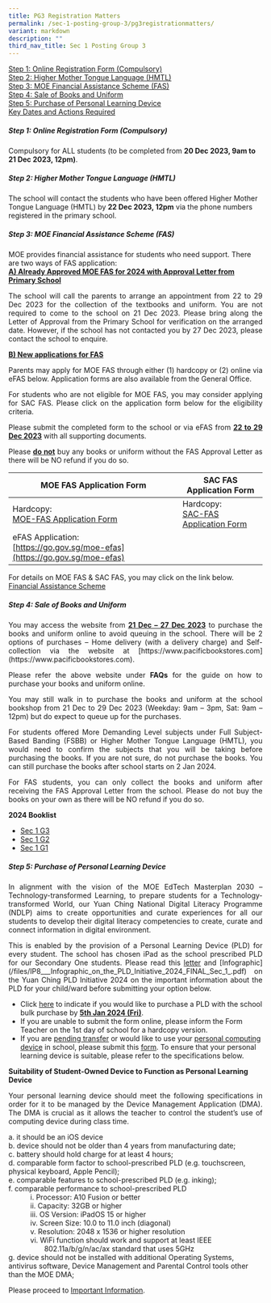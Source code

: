 ```yaml
---
title: PG3 Registration Matters
permalink: /sec-1-posting-group-3/pg3registrationmatters/
variant: markdown
description: ""
third_nav_title: Sec 1 Posting Group 3
---
```

<u>Step 1: Online Registration Form (Compulsory)</u><br>
<u>Step 2: Higher Mother Tongue Language (HMTL)</u><br>
<u>Step 3: MOE Financial Assistance Scheme (FAS)</u><br>
<u>Step 4: Sale of Books and Uniform</u><br>
<u>Step 5: Purchase of Personal Learning Device</u><br>
<u>[Key Dates and Actions Required](2024-intake-sec-1-registration/sec-1-posting-group-3/keydatesandactionsrequired/)</u><br>

##### <strong>Step 1: Online Registration Form (Compulsory)</strong><br>
Compulsory for ALL students (to be completed from <strong>20 Dec 2023, 9am to 21 Dec 2023, 12pm)</strong>.<br>


##### <strong>Step 2: Higher Mother Tongue Language (HMTL)</strong><br>
The school will contact the students who have been offered Higher Mother Tongue Language (HMTL) by <strong>22 Dec 2023, 12pm</strong> via the phone numbers registered in the primary school. <br>

##### <strong>Step 3: MOE Financial Assistance Scheme (FAS)</strong><br>
MOE provides financial assistance for students who need support.
There are two ways of FAS application: <br>
<strong><u>A)  Already Approved MOE FAS for 2024 with Approval Letter from Primary School</u></strong><br>

<p style="text-align: justify;">The school will call the parents to arrange an appointment from 22 to 29 Dec 2023 for the collection of the textbooks and uniform. You are not required to come to the school on 21 Dec 2023. Please bring along the Letter of Approval from the Primary School for verification on the arranged date. However, if the school has not contacted you by 27 Dec 2023, please contact the school to enquire. </p>

<strong><u>B) New applications for FAS</u></strong><br>

<p style="text-align: justify;">Parents may apply for MOE FAS through either (1) hardcopy or (2) online via eFAS below. Application forms are also available from the General Office. </p><p>
</p><p style="text-align: justify;">For students who are not eligible for MOE FAS, you may consider applying for SAC FAS. Please click on the application form below for the eligibility criteria. </p>
<p style="text-align: justify;">Please submit the completed form to the school or via eFAS from <strong><u>22 to 29 Dec 2023</u></strong> with all supporting documents.</p>
<p style="text-align: justify;">Please <strong><u>do not</u></strong> buy any books or uniform without the FAS Approval Letter as there will be NO refund if you do so.</p>

| MOE FAS Application Form| SAC FAS Application Form | 
| -------- | -------- | 
| Hardcopy:<br> [MOE-FAS Application Form](/files/moe_fas_application_form(updated%20oct%202023).pdf)   | Hardcopy: <br> [SAC-FAS Application Form](/files/SAC_FAS_Application_Form.pdf)     | 
| eFAS Application:<br>  [https://go.gov.sg/moe-efas](https://go.gov.sg/moe-efas)  | 

For details on MOE FAS &amp; SAC FAS, you may click on the link below. 
[Financial Assistance Scheme](/others/financial-assistance-scheme-fas/)

##### <strong>Step 4: Sale of Books and Uniform</strong><br>

<p style="text-align: justify;">You may access the website from <strong><u>21 Dec – 27 Dec 2023</u></strong> to purchase the books and uniform online to avoid queuing in the school. There will be 2 options of purchases – Home delivery (with a delivery charge) and Self-collection via the website at [https://www.pacificbookstores.com](https://www.pacificbookstores.com).</p>
<p style="text-align: justify;">Please refer the above website under <strong>FAQs</strong>  for the guide on how to purchase your books and uniform online.</p>
<p style="text-align: justify;">You may still walk in to purchase the books and uniform at the school bookshop from 21 Dec to 29 Dec 2023 (Weekday: 9am – 3pm, Sat: 9am – 12pm) but do expect to queue up for the purchases.</p>
<p style="text-align: justify;">For students offered More Demanding Level subjects under Full Subject-Based Banding (FSBB) or Higher Mother Tongue Language (HMTL), you would need to confirm the subjects that you will be taking before purchasing the books. If you are not sure, do not purchase the books. You can still purchase the books after school starts on 2 Jan 2024. </p>
<p style="text-align: justify;">For FAS students, you can only collect the books and uniform after receiving the FAS Approval Letter from the school. Please do not buy the books on your own as there will be NO refund if you do so.</p>

<strong>2024 Booklist</strong>
* [Sec 1 G3](/files/sec%201%20g3.pdf)
* [Sec 1 G2](/files/sec%201%20g2.pdf)
* [Sec 1 G1](/files/sec%201%20g1.pdf)

##### <strong>Step 5: Purchase of Personal Learning Device</strong><br>
<p style="text-align: justify;">In alignment with the vision of the MOE EdTech Masterplan 2030 – Technology-transformed Learning, to prepare students for a Technology-transformed World, our Yuan Ching National Digital Literacy Programme (NDLP) aims to create opportunities and curate experiences for all our students to develop their digital literacy competencies to create, curate and connect information in digital environment.  </p>
<p style="text-align: justify;">This is enabled by the provision of a Personal Learning Device (PLD) for every student. The school has chosen iPad as the school prescribed PLD for our Secondary One students.
	Please read this <u>letter</u> and [Infographic](/files/IP8___Infographic_on_the_PLD_Initiative_2024_FINAL_Sec_1_.pdf) on the Yuan Ching PLD Initiative 2024 on the important information about the PLD for your child/ward before submitting your option below.</p>

* Click [here](https://go.gov.sg/pdlpadmin) to indicate if you would like to purchase a PLD with the school bulk purchase by <strong><u>5th Jan 2024 (Fri)</u></strong>.
* If you are unable to submit the form online, please inform the Form Teacher on the 1st day of school for a hardcopy version.
* If you are <u>pending transfer</u> or would like to use your <u>personal computing device</u> in school, please submit this [form](https://go.gov.sg/ycsspld-optout). To ensure that your personal learning device is suitable, please refer to the specifications below.

<strong>Suitability of Student-Owned Device to Function as Personal Learning Device</strong> <br>
<p style="text-align: justify;">Your personal learning device should meet the following specifications in order for it to be managed by the Device Management Application (DMA). The DMA is crucial as it allows the teacher to control the student’s use of computing device during class time. </p>

a. it should be an iOS device<br>
b. device should not be older than 4 years from manufacturing date; <br>
c.	battery should hold charge for at least 4 hours; <br>
d.	comparable form factor to school-prescribed PLD (e.g. touchscreen, physical keyboard, Apple Pencil); <br>
e.	comparable features to school-prescribed PLD (e.g. inking);<br>
f.	comparable performance to school-prescribed PLD <br>
&nbsp; &nbsp; &nbsp; &nbsp; &nbsp; &nbsp;i.	Processor: A10 Fusion or better<br>
&nbsp; &nbsp; &nbsp; &nbsp; &nbsp; &nbsp;ii.	Capacity: 32GB or higher<br>
&nbsp; &nbsp; &nbsp; &nbsp; &nbsp; &nbsp;iii.	OS Version: iPadOS 15 or higher<br>
&nbsp; &nbsp; &nbsp; &nbsp; &nbsp; &nbsp;iv.	Screen Size: 10.0 to 11.0 inch (diagonal)<br>
&nbsp; &nbsp; &nbsp; &nbsp; &nbsp; &nbsp;v.	Resolution: 2048 x 1536 or higher resolution<br>
&nbsp; &nbsp; &nbsp; &nbsp; &nbsp; &nbsp;vi.	WiFi function should work and support at least IEEE<br> &nbsp; &nbsp; &nbsp; &nbsp; &nbsp; &nbsp; &nbsp; &nbsp; &nbsp; 802.11a/b/g/n/ac/ax standard that uses 5GHz<br>
g.	device should not be installed with additional Operating Systems, antivirus software, Device Management and Parental Control tools other than the MOE DMA;

Please proceed to [Important Information](2024-intake-sec-1-registration/sec-1-posting-group-3/importantinformation/).
